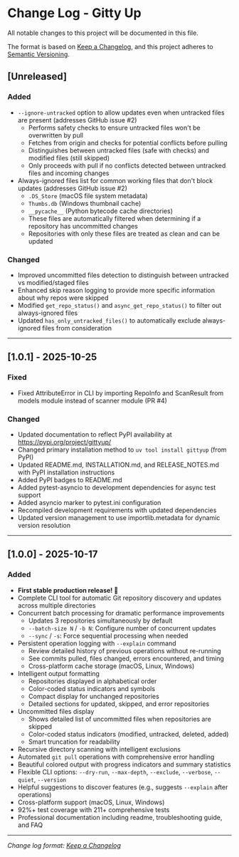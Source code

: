 # Change Log - Gitty Up

All notable changes to this project will be documented in this file.

The format is based on [Keep a Changelog](https://keepachangelog.com/en/1.0.0/),
and this project adheres to [Semantic Versioning](https://semver.org/spec/v2.0.0.html).

## [Unreleased]

### Added
- `--ignore-untracked` option to allow updates even when untracked files are present (addresses GitHub issue #2)
  - Performs safety checks to ensure untracked files won't be overwritten by pull
  - Fetches from origin and checks for potential conflicts before pulling
  - Distinguishes between untracked files (safe with checks) and modified files (still skipped)
  - Only proceeds with pull if no conflicts detected between untracked files and incoming changes
- Always-ignored files list for common working files that don't block updates (addresses GitHub issue #2)
  - `.DS_Store` (macOS file system metadata)
  - `Thumbs.db` (Windows thumbnail cache)
  - `__pycache__` (Python bytecode cache directories)
  - These files are automatically filtered when determining if a repository has uncommitted changes
  - Repositories with only these files are treated as clean and can be updated

### Changed
- Improved uncommitted files detection to distinguish between untracked vs modified/staged files
- Enhanced skip reason logging to provide more specific information about why repos were skipped
- Modified `get_repo_status()` and `async_get_repo_status()` to filter out always-ignored files
- Updated `has_only_untracked_files()` to automatically exclude always-ignored files from consideration

---

## [1.0.1] - 2025-10-25

### Fixed
- Fixed AttributeError in CLI by importing RepoInfo and ScanResult from models module instead of scanner module (PR #4)

### Changed
- Updated documentation to reflect PyPI availability at https://pypi.org/project/gittyup/
- Changed primary installation method to `uv tool install gittyup` (from PyPI)
- Updated README.md, INSTALLATION.md, and RELEASE_NOTES.md with PyPI installation instructions
- Added PyPI badges to README.md
- Added pytest-asyncio to development dependencies for async test support
- Added asyncio marker to pytest.ini configuration
- Recompiled development requirements with updated dependencies
- Updated version management to use importlib.metadata for dynamic version resolution

---

## [1.0.0] - 2025-10-17

### Added
- **First stable production release! 🎉**
- Complete CLI tool for automatic Git repository discovery and updates across multiple directories
- Concurrent batch processing for dramatic performance improvements
  - Updates 3 repositories simultaneously by default
  - `--batch-size N` / `-b N`: Configure number of concurrent updates
  - `--sync` / `-s`: Force sequential processing when needed
- Persistent operation logging with `--explain` command
  - Review detailed history of previous operations without re-running
  - See commits pulled, files changed, errors encountered, and timing
  - Cross-platform cache storage (macOS, Linux, Windows)
- Intelligent output formatting
  - Repositories displayed in alphabetical order
  - Color-coded status indicators and symbols
  - Compact display for unchanged repositories
  - Detailed sections for updated, skipped, and error repositories
- Uncommitted files display
  - Shows detailed list of uncommitted files when repositories are skipped
  - Color-coded status indicators (modified, untracked, deleted, added)
  - Smart truncation for readability
- Recursive directory scanning with intelligent exclusions
- Automated `git pull` operations with comprehensive error handling
- Beautiful colored output with progress indicators and summary statistics
- Flexible CLI options: `--dry-run`, `--max-depth`, `--exclude`, `--verbose`, `--quiet`, `--version`
- Helpful suggestions to discover features (e.g., suggests `--explain` after operations)
- Cross-platform support (macOS, Linux, Windows)
- 92%+ test coverage with 211+ comprehensive tests
- Professional documentation including readme, troubleshooting guide, and FAQ

---

*Change log format: [Keep a Changelog](https://keepachangelog.com/)*


